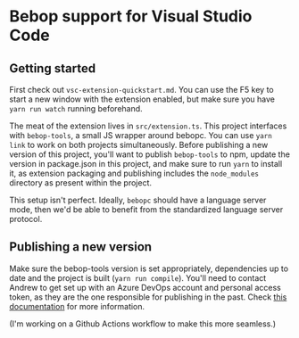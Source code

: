 # Bebop support for Visual Studio Code

## Getting started

First check out `vsc-extension-quickstart.md`. You can use the F5 key to start a new window with the extension enabled, but make sure you have `yarn run watch` running beforehand.

The meat of the extension lives in `src/extension.ts`. This project interfaces with `bebop-tools`, a small JS wrapper around bebopc. You can use `yarn link` to work on both projects simultaneously. Before publishing a new version of this project, you'll want to publish `bebop-tools` to npm, update the version in package.json in this project, and make sure to run `yarn` to install it, as extension packaging and publishing includes the `node_modules` directory as present within the project.

This setup isn't perfect. Ideally, `bebopc` should have a language server mode, then we'd be able to benefit from the standardized language server protocol.

## Publishing a new version
Make sure the bebop-tools version is set appropriately, dependencies up to date and the project is built (`yarn run compile`).
You'll need to contact Andrew to get set up with an Azure DevOps account and personal access token, as they are the one responsible for publishing in the past. Check [this documentation](https://code.visualstudio.com/api/working-with-extensions/publishing-extension) for more information.

(I'm working on a Github Actions workflow to make this more seamless.)
